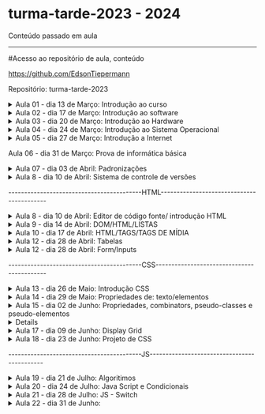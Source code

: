 # turma-tarde-2023 - 2024
Conteúdo passado em aula

---------------------------
#Acesso ao repositório de aula, conteúdo 

https://github.com/EdsonTiepermann

Repositório: turma-tarde-2023


<details>
<summary>Aula 01 - dia 13 de Março: Introdução ao curso</summary>

- O que é o curso

  - Uma iniciativa do Sr. Oseias, para formar profissionais a iniciarem suas carreiras como programadores, o curso é voltado para quem nunca viu programação, como para quem já tem algum nível de instrução relacionada.
  
  - O que vamos aprender no curso?
  
    - Informatica básica
    - Front-End (HTML, CSS, JS)
    - Back-End (PHP)
    - Banco de dados (MySQL)
    
    ![image](https://user-images.githubusercontent.com/33090891/228059238-55cf6007-c350-4043-a304-3ca9f3c36b7e.png)

- O que é possível criar com o curso?

  - A ideia inicial é possibilitar a criação de sistemas, mas com o conhecimento passado no curso, será possível a criação de inúmeras ferramentas.

- Porque programação?

  - Segurança
  - Lucratividade
  - Flexibilidade
  - Empreendedorismo
  - Criatividade

- Pré requisitos/habilidades a desenvolver

  - Inglês básico                  
  - Informática básica
  - Raciocínio lógico
  - Ser autodidata, gostar de aprender
  - Ter disciplina
  - Ter tempo
  - Gostar de solucionar problemas
  - Responsabilidade e ética

- O que é informática?

  - É o estudo da ciência da informação com a computação, relacionado à coleta, manipulação, armazenamento, transmissão e processamento de informação por computadores.
O termo surgiu com a junção entre informação e automática.

- Onde a informática é utilizada?

  - Web design
  - Des. Web
  - Segurança 
  - Suporte técnico
  - Mídias sociais
  - Sistemas em geral
  - Jogos digitais
  - E-commerce
  - Redes de inf.
  - Infraestrutura
  - Outros…

- A informática na vida acadêmica/profissional.
  
  - Computador            
  - Estudo/Pesquisa
  - Cursos Online/EAD
  - Produtividade
  - Mercado de Trabalho
  - Videoconferência

- Tendências e desenvolvimentos futuros.

  - Plataformas nativas de Cloud-Native
  - Inteligência de decisão através da IA
  - Hiper automação
  - 5G e conectividade aprimorada (1 milhão/m², 4g 45mbps 5g 1Gb/s)
  - Internet via satélite
  - Inteligência artificial

- O que vamos aprender com informática básica?

  - Acessar a internet
  - Usar navegadores
  - Criar e salvar arquivos
  - Hierarquia de pastas

</details>

<details>
<summary>Aula 02 - dia 17 de Março: Introdução ao software</summary>

- O que é um software.
  - conjunto de componentes lógicos de um computador ou sistema de processamento de dados; programa, rotina ou conjunto de instruções que controlam o funcionamento de um computador;

- Como ele se diferencia de um hardware.

  - Programas/sistemas que fazem o equipamento funcionar.
  - Criado por meio de código, linguagem de programação.
  - Pode ser reinstalado, feito atualizações de versões.
  - Tempo de vida altíssimo.

- Software de sistema.

  - Programas que permitem a interação do usuário com a máquina. Como exemplo podemos citar o Windows, que é um software pago; e o Linux, que é um software livre;

- Software de Aplicativo.

  - Programas de uso cotidiano do usuário, permitindo a realização de tarefas, como o editores de texto, planilhas, navegador de internet, etc;

- Software de Jogos.

  - Programas que ajudam desenvolvedores, empresas de jogos e instituições de ensino a criar, distribuir e monetizar jogos. Também oferecem recursos como análise de comportamento do usuário, marketing entre outros;

- CLASSIFICAÇÃO DE SOFTWARES

- Closed Source (código fechado)

  - O acesso, utilização, modificação ou redistribuição do código fonte são proibidos por quem tem os direitos sobre o código. Ou seja, você deverá ter a permissão de quem criou para poder utilizar o código fonte para quaisquer fins;

- Open Source (código aberto)

  - Podem ser modificados, podem ser redistribuídos livremente, contudo, o desenvolvedor tem o direito de estabelecer algumas restrições;

- Software Livre

  - Liberdade de executar o programa, para qualquer propósito;
  - Liberdade de estudar como o programa funciona e adaptá-lo para as suas necessidades;
  - Liberdade de distribuir cópias de forma que você possa ajudar outras pessoas;
  - Liberdade de melhorar e aperfeiçoar de modo que toda a comunidade se beneficie;

-   SOFTWARE - LICENÇAS

- GNU AGPLv3

  - Permissões
    - Uso comercial, Distribuição, Modificação, Uso de patente, Uso privado;
  - Condições
    - Divulgar fonte, licença e aviso de direitos autorais, distribuições para usuários da rede, mesma licença, mudanças na licença deverão ser documentadas;
  - Limitações
    - Responsabilidade, garantia;

-GNU GPLv3

  - Permissões
    - Uso comercial, Distribuição, Modificação, Uso de patente, Uso privado;
  - Condições
    -Divulgar fonte, licença e aviso de direitos autorais, mesma licença, mudanças na licença deverão ser documentadas;
  - Limitações
    - Responsabilidade, garantia;

- GNU LGPLv3

  - Permissões
    - Uso comercial, Distribuição, Modificação, Uso de patente, Uso privado;
  - Condições
    - Divulgar fonte, licença e aviso de direitos autorais, mesma licença (biblioteca), mudanças na       licença deverão ser documentadas;
  - Limitações
    - Responsabilidade, garantia;

- Mozilla Public License 2.0

  - Permissões
    - Uso comercial, Distribuição, Modificação, Uso de patente, Uso privado;
  - Condições
    - Divulgar fonte, licença e aviso de direitos autorais, mesma licença (arquivo);
  - Limitações
    - Responsabilidade, garantia, uso da marca registrada;

- Apache License 2.0

  - Permissões
    - Uso comercial, Distribuição, Modificação, Uso de patente, Uso privado;
  - Condições
    - Licença e aviso de direitos autorais, mudanças na licença deverão ser documentadas;
  - Limitações
    - Responsabilidade, garantia, uso da marca registrada;

- MIT License

  - Permissões
    - Uso comercial, Distribuição, Modificação, Uso privado;
  - Condições
    - Licença e aviso de direitos autorais;
  - Limitações
    - Responsabilidade, garantia;

- Boost Software License 1.0

  - Permissões
    - Uso comercial, Distribuição, Modificação, Uso privado;
  - Condições
    - Licença e aviso de direitos autorais;
  - Limitações
    - Responsabilidade, garantia;

- Sem Licença

  - Permissões
    - Uso comercial, Distribuição, Modificação, Uso privado;
  - Condições
    - nenhuma;
  - Limitações
    -Responsabilidade, garantia;

- EULA

  - Neste tipo de licença, o usuário não adquire a propriedade do software. Em vez disso, ele tem o direito de fazer a utilização do software. Para isso, as empresas proprietárias atrelam seus softwares a um EULA, que seria os termos e condições.

- Como evitar software maliciosos.

  - Segurança do Dispositivo.
  - Cuidados aos arquivos maliciosos.
  - Antivírus
  - Avast e GIMP

- HIERARQUIA DE PASTAS

  - Forma de organizar e localizar arquivos.
  - Manter boas práticas para a gestão dos arquivos e pastas.
    - Possibilitar a precisão na recuperação de arquivos e pastas;
    - Outro fator que auxilia a precisão é a utilização de - ou _ ;

  - Nomes legíveis, pode ser usado a primeira letra maiúscula;
  - Recomenda-se utilizar todos os nomes em caixa alta ou caixa baixa;
  - Não abreviar palavras;
  - Linguagem simples com termos conhecidos;
  - Se existir versões, inserir datas;
  - Armazenar os arquivos no momento da sua criação;
  - Armazenar arquivos em seu formato original, exceto e-mails;
  - Evitar arquivos órfãos;
  - Para a manutenção sugere-se a limpeza regular;
  
  ![image](https://user-images.githubusercontent.com/33090891/228085920-1d43a07c-46bc-4377-babe-d1cd099bf250.png)
  
  ![image](https://user-images.githubusercontent.com/33090891/228085951-41510fd5-e21f-41e6-ac8a-81f13cb2eb7e.png)
</details>

<details>
<summary>Aula 03 - dia 20 de Março: Introdução ao Hardware</summary> 

  - Hardware é a parte física da máquina, formado por componentes eletrônicos, como fios, placas e circuitos;
  -O Hardware não se limita somente em computadores pessoais, também o encontramos em carros, celulares entre outros.

  - Placa-mãe
  
    -Componente responsável por interligar todos os outros componentes do computador, através de slots de expansão como:
    - PCI
    - PCI-X
    - AGP e etc.
  - Componente de interface de comunicação como:
    - PS2
    - SATA
    - IDE
    - Serial
    - USB e etc
  -Para realizar essa comunicação entre os componentes a placa mãe possui chipset controladores, esses são responsáveis em permitir a comunicação entre os dispositivos conectados à placa-mãe,  como o processador e a memória.
  
- Processador
  
  - Processador ou CPU como é conhecido é o principal componente de processamento do computador;
  - Atende todas as solicitações realizadas através do sistema operacional pelo usuário;
  - Sua velocidade é medida através de Mhz (mega-hertz), ou Ghz (giga-hertz), que define a capacidade de processamento do mesmo

- Cooler
  
   - Pequenos ventiladores responsáveis pelo resfriamento dos componentes.
  
- Memória RAM
  - Armazenamento volátil;
  - A quantidade de memória RAM pode interferir diretamente no desempenho de um computador, porém sozinha não é responsável pela velocidade do computador;
  - Seus módulos de memória são DDR

- Fonte de alimentação
  
  - Responsável por energizar a placa mãe e todos os componentes que nela estão conectados;
  - Trabalha em 12v, e ajuda a estabilizar a voltagem correta;

- Armazenamento de dados (HDs)
  
  - Responsável pelo armazenamento de dados no computador;
  - Não são voláteis;
  - HD possui internamente um disco magnético;
  - SSD/NVME são compostos por diversos chips de memória instalados em uma placa de circuito.
  - HD padrão atinge velocidades de até 50 MB/s para escrita, e até 120 MB/s para leitura.
  - SSD atinge até 450 MB/s para a escrita e 500 MB/s nas leituras
  - NVME atinge até 7000 MB/s para a escrita e 7000 MB/s nas leituras
  
- Placa de vídeo
  
  - A placa de vídeo é responsável por processar e gerar as imagens;
  - Quanto mais pesadas forem as imagens, maior deve ser a capacidade de processamento da placa;
  - Placas on-board;
  - Placas off-board
  
- Periféricos de um computador
  
  - São componentes que podem ser ligados ao computador.
  
- Periféricos de entrada
  
  - Responsável por transmitir as informações para o computador.
    - Teclado;
    - Caneta óptica;
    - Cartão magnético;
    - Mouse;
    - Scanner;
    - Joystick;
    - Microfones;
    - etc.
  
- Periféricos de saída
  
  - Responsável por receber as informações do computador:
    - Monitor;
    - Impressora;
    - Caixa de som;
    - Potters
    - Projetor;
    - etc.
  
- Periféricos de entrada e saída
  
  - Componentes que enviam e recebem as informações do computador:
    - Pen drive;
    - cd;
    - DVD;
    - Placa de rede
    - Impressoras multifuncionais;
    - etc.
  
- Como escolher o hardware adequado

  - A escolha deve ser realizada baseada na necessidade do usuário.
    - Processamento dos dados;
    - Velocidade;
    - Memória;
    - Tamanho da tela;
    - Espaço de armazenamento;
    - Espaço;
    - Duração da bateria;
    - etc.

- Manter o hardware em bom estado e maximizar sua performance
  
  - Manter o hardware:
    - Limpeza;
    - Resfriamento adequado;
    - Troca de pasta térmica se necessário;
  
  - Maximizar performance:
    - Desinstalar os softwares desnecessários;
    - Limitar os programas na inicialização do sistema;
    - Se necessário adicionar mais memória;
  
- Tendências e desnvolvimentos futuros em hardware
  
  - Tecnologia Optane (desenvolvida pela intel)
  
Já está no mercado, desempenho dos produtos com essa tecnologia pode ser 28% maior no acesso aos dados e ficar até 1400% mais rápido;
  
  - Computação quântica:
  
Máquinas super potentes, capazes de resolver cálculos em uma velocidade muito maior que os computadores tradicionais;
Já existentes em alguns laboratórios, porém distante da maioria;

</details>

<details>
<summary>Aula 04 - dia 24 de Março: Introdução ao Sistema Operacional</summary>
  
- Sistema Operacional - SO
  
  - O que é um Sistema Operacional?
    - Um sistema operacional é uma plataforma que se posiciona entre a pessoa usuária e os componentes físicos de um computador — Hardware. Por meio dele, é possível controlar a execução de tarefas e programas, assim como o gerenciamento da memória, dispositivos e arquivos.
  
- Funções de um sistema operacional
  
  - Administrar e gerenciar os recursos de um sistema, desde componentes de hardware e sistemas de arquivos a programas de terceiros, estabelecendo a interface entre o computador e o usuário.

- Tipos de sistemas operacionais.
  
  - Windows
  - Linux
  - MacOs
  - Android

- Processo de instalação de sistema operacional.
  
    - ‘Fazer’ pendrive ‘bootável’;
    - Inicializar o sistema na BIOS - (DEL, F2, F12);
    - Modificar prioridade boot - (prioridade - unidade pendrive);
    - Reiniciar o computador, salvando as modificações;
    - Esperar a inicialização do sistema de instalação do S.O

- Configuração inicial.
  
    - Escolha do S.O. (versão, x86, x64);
    - Dividir o HD em mais de 1 partição (opcional);
    - Formatação da Unidade de armazenamento, onde ficará o sistema;
    - Instalação do Sistema Operacional;
    - Configurações básicas do S.O. 
      - Escolha do padrão da língua;
      - Escolha do padrão do teclado;
      - Configuração de Rede;
      - Configuração de Login e Senha;
  
</details>

<details>
<summary>Aula 05 - dia 27 de Março: Introdução a Internet</summary>
  
- O que é a Internet
  - Rede global de computadores
  - União de um enorme número de redes ao redor do mundo através do protocolo TCP/IP
  
- Rede Lan - Local Area Network.
    - Rede geograficamente pequena;
- Rede Wan - Wide Area Network.
    - Rede geograficamente grande;
  
- Dividida entre o Hardware e Software;
 - Com troca de TCP entre os IPs;

  - link para vídeo de como a internet funciona
  
https://www.youtube.com/watch?v=AABqPceCwZk
  
- link para o site em tempo real das fibras sunmersas.
  
  - https://www.submarinecablemap.com/
  
- Software;
  
    - Série de protocolos;
      - TCP/IP (envio e recebimento)
      - Transmission Control Prococo + Internet Protocol
    - HTTP e HTTPS (sites)
      - HyperText Transfer Protocol
    - XMPP (Comunicação instantânea)
      - Extensible Messaging and Presence Protocol
    - POP, IMAP e SMTP (e-mails)
    - DHCP (Modens, wi-fi, modens de provedores etc)
      - Dynamic Host Configuration Protocol
    - FTP, SFTP e FTPS (arquivos)
      - File Transfer Protocol
    - SSH (cliente/servidor)
      - Secure Socket Shell
    - Entre outros
  
- IP
  - Endereçamento da sua máquina;
    - IP dinâmico;
    - IP dedicado;
  - IPV4;
    - Suporta mais de 4 bilhões de combinações;
  - IPV6;
    - Praticamente ilimitado o número de combinações;

 - mandos para utilizar no prompt de comando
  
  - ipconfig
  - ping 192.168.1.3
  - ping www.odontoexcellence.com.br
  - ping www.google.com
  
- Tipos de conexão com a Internet
  
  - Rádio
    - Basicamente, o provedor de internet tem uma antena enviando e no cliente uma antena recebendo.
  - Par metálico 
    - Onde da central sai os cabos telefônicos, vão até os armários, do armário aos postes onde tem uma caixa de distribuição, e aí então chegam na casa dos clientes.
  - Coaxial 
    - Onde da central sai as fibras, vão para a rua, nas caixas de emenda (postes ou subterrâneas), então vão aos transformadores de distribuição, e aí então saem os cabos coaxial e chegam na casa dos clientes.
  - Via satélite.
    - A operadora instala a antena na casa do cliente, onde o mesmo recebe o sinal via satélite.
  - Fibra ótica.
    - No provedor fazem suas fusões e saem os cabos e vão para rua, nos postes com as caixas de emenda, entre os postes, vão para caixa de atendimento e do atendimento, vão direto para casa do cliente, o modem é diferente pois recebe o sinal óptico.
  
- Como acessar e navegar em sites
  
  ![image](https://user-images.githubusercontent.com/33090891/228090360-bb525482-4dc4-407d-95c4-9fddd6ff718d.png)

- URL - Uniform Resource Locator

  - Esquema.
    - HTTP, HTTPS, FTP;
  - Caminho
    - Domínio do site
    - Domínio de alto nível

- Exemplo
    - http://www.google.com
  
- Serviços populares disponíveis na internet
  
  - e-mails;
  - Mídias sociais;
  - Buscadores;
  - Sites;
  - Sistemas;
  - etc;
  
- Tendências e desenvolvimentos futuros da intenet
  
  - Internet das coisas.
  - 5g

- SEGURANÇA CIBERNÉTICA
  
- O que é e por que é importante
  - Segurança:
    - É o que nos protege de ameaças
  - Cibernética:
    - Tudo que não está no mundo real
  
- Tipos de ameaças cibernéticas.
  
  - Malware.
    - É o termo genérico para softwares maliciosos que executam ações mal intencionadas em dispositivos e redes.
  - Vírus
    - Programas mal intencionados, que se propagam através de outros softwares, assim danificando seus dispositivos e danificando seus dados.
  - Spyware
    - Software mal intencionado que coleta informações sobre você e suas atividades online sem que você saiba.
  - Phishing
    - Onde os criminosos se disfarçam de uma empresa confiável para obter suas informações pessoais.
  - Ransomware
    - Tipo de malware que criptografa seus arquivos e exigem um resgate $$ em troca da chave para a descriptografia.
  - Adware
    - Tipo de software que exibe anúncios indesejados em seus dispositivos.
  
- Como proteger seu dispositivo e suas informações pessoais
  
  - Inserir camadas de segurança;
  - Manter sempre atualizado com as últimas versões de segurança;
  - Ter cuidado com o que clica;
  - Evitar a mesma senhas para várias coisas;
  
- Senhas seguras e gestão de senhas
  - Utilizar frases aleatórias;
  - Intercalar entre letras e caracteres ou números;
  - Inserir letras maiúsculas e minúsculas;
  - Evitar usar números de documentos, placas do veículo, datas, coisas pessoais;
  - Não deixar senhas anotadas em papéis;
  - Recomendo não salvar senhas nos navegadores;

</details>

Aula 06 - dia 31 de Março: Prova de informática básica

<details>
<summary>Aula 07 - dia 03 de Abril: Padronizações</summary>

- O que é padronização de código

  - A norma geralmente é aceita e utilizada por um grupo de programadores, para partilhar uniformemente o código.
  
  - Objetivo é simplificar a compreensão do código por uma pessoa.
  
  - Minimizar o esforço da memória, pensamento e visão ao ler um código.

- Quais iremos utilizar?
  
  - JavaScript
    - Google Javascript Style Guide
    
  - PHP
  
    - PSR
    
    ![image](https://user-images.githubusercontent.com/33090891/229382699-06338714-e93b-4cdd-9bf4-c0d8a65a8092.png)
    
- Ambiente de desenvolvimento

  - Termo utilizado tudo que o projeto necessida para o desenvolvimento e implementação do sistema, como:
  
      - Ferramentas
      
      - Processos
      
      - Infra estrutura
   
   - Geralmente o desenvolvimento é dividido em:
   
    - Desenvolvimento
    
    - Produção  

  - Projetos ou empresas maiores podem adicionar mais camadas como:
  
    - Test
    
    - Alfa
    
    - Beta
    
    - Release, etc… 
    
![image](https://user-images.githubusercontent.com/33090891/229382769-d1357d06-70e6-4bc4-af26-e20ce80ac675.png)


![image](https://user-images.githubusercontent.com/33090891/229382777-7d8cc5ea-705a-4aeb-905f-9bb54609f554.png)


![image](https://user-images.githubusercontent.com/33090891/229382792-e91780b3-7d44-46b9-9fc6-47ccf821fd64.png)

- Front-end

  - Conhecido como interface frontal ou parte frontal.
  
    - HTML - Hypertext Markup Language
    
    - CSS - Cascading Stylesheet
    
    - JavaScript

- Back-end

  - Conhecido como parte secundária, parte da retaguarda.
  
    - PHP - Hypertext Preprocessor.

- Full-stack

  - Conhecido como conjunto de soluções ou pilha de soluções.

  - Desktop Developer
  
  - Graphics Developer
  
  - Gamer Developer
  
  - Data Scientist
  
  - Big Data Developer
  
  - Security Developer ...

- Case-sensitive 

  - Referente a análise tipográfica da informática, algo sensível a caixa de letras.

- UPPER CASE

  - Converter todas as letras para maiúsculas
  
- lower case 

  - Converter todas as letras para minúsculas

- camelCase

  - Começa com uma letra minúscula e a primeira de cada nova palavra maiúscula.
  
- snake_case

  - Substitui os espaços por um _ (low dash ou underscore), e todas as letras minúsculas

- kebeb-case

  - Substitui os espaços por um - (dash) e todas as letras minúsculas.
  
- UPPER_CASE_SNAKE_CASE

  - Substitui todos os espaços por _ e todas as letras são maiúsculas.
  
- Lógica de programação

  - Maneira como se escreve um algoritmo.
    - Algoritmo
    
      - Sequência de passos necessários para que uma função seja executada.
      
      - Podemos compará-la como uma receita.
      
      ![image](https://user-images.githubusercontent.com/33090891/229382982-296e3894-5d87-465a-933d-50837fa02de4.png)

- Para esses processos, é necessário a linguagem de programação.

    - Como linguagem normal;
    
    - Palavras possuem significados;
    
    - O computador assimila e executa;

- Google Doodle (Celebrando 50 anos programação para crianças)

https://www.google.com.br/logos/2017/logo17/logo17.html?hl=pt-BR

</details>

<details>
<summary>Aula 8 - dia 10 de Abril: Sistema de controle de versões </summary>

- O que é git?

  - o GIT é um Sistema de Controle de Versões Distribuído

  - Possuem a função de registrar quaisquer alterações feitas em cima de um código, armazenando essas informações e permitindo que, caso seja necessário, um programador possa regredir a versão anterior de uma aplicação de modo simples e rápido.
  
    - Este tipo de sistema também simplifica muito o processo de compartilhamento de um projeto com um time, por exemplo, ou com outros(as) programadores(as).
    
- O que é gitHub?

  - é uma espécie de rede social voltada a profissionais de TI cuja tecnologia que o sustenta é o GIT.

  - Em outras palavras, GitHub é uma plataforma totalmente online onde você pode criar repositórios e hospedar neles seus projetos, colaborar com softwares open source, seguir outros(as) programadores(as) e interagir com códigos de terceiros.
  
  - O GitHub armazena todos estes dados em uma nuvem e você pode acessá-los de onde estiver: basta logar-se no site em qualquer navegador.

- Vantagens do git!

  - ‘Refazer’ uma regra de negócio antiga.
  
  - Trabalho colaborativo.
  
  - Controle de versões.
  
  - Oportunidade de aprender com programadores mais experientes;
  
  - Possibilidade de acompanhar e colaborar com projetos de diferentes equipes;
  
  - Aprender programação na prática ao observar o avanço do desenvolvimento de aplicações de terceiros;
  
  - Obter auxílio de outros programadores para resolver problemas relacionados a seus projetos;
  
  - Controlar as diferentes versões de um código com armazenamento em nuvem;
  
  - Registrar ações e projetos desenvolvidos por você em uma espécie de portfólio online, etc;

- Conceitos

  - Repositórios .git
  
  - Privado
  
  - Público
  
- Commit

  - Um commit é um grupo de alterações no código. Toda vez que você quiser "salvar" as alterações feitas por você no repositório, você commita essas mudanças. Um commit contém as alterações que foram feitas nele e uma mensagem descritiva, além de informações meta (data, autor, etc).
  
  - O ideal é que os commit sejam feitos de forma lógica e organizada
  
- Branch

  - Branches são separações de código. O branch padrão do projeto é o master. Branches normalmente são utilizados para separar alterações grandes ou novas funcionalidades do projeto.
  
- Merge

  - Um merge é a união de duas branches, normalmente, merges são feitos na branch master.

  - Os merges costumam dar bastante problema, pois os códigos podem (e provavelmente vão entrar em conflito). Se houverem alterações no mesmo arquivo ou o git não conseguir definir se alguma linha deve ou não entrar no projeto por motivo de conflito, essas alterações deverão ser corrigidas manualmente.
  
- Clone

  - Um clone de um repositório funciona como uma branch de um repositório online em um repositório local. Ou seja, quando se deseja trabalhar em um repositório hospedado no github, clona-se esse repositório para o seu computador, trabalha-se nele, e então é pedida a permissão para atualizar as alterações online.
  
- Pull

  - É uma atualização do repositório local. É feito um merge do repositório online com o local para que os conflitos sejam resolvidos e seja possível enviar o código (sem conflitos) para o repositório online por meio de um push.

- Push

  - Envia (ou tenta enviar) o código para o repositório online.
  
- Fork

  - O fork é como um clone, porém dentro do github. Isso quer dizer que o repositório não vai ser baixado para seu computador, mas será criado um igual na sua conta.
  
- Pull Request

  - Um pull request é um pedido que se faz ao dono do repositório para que esse atualize o código dele com o seu código. Ou seja, você pede para que o dono do projeto ao qual você quer contribuir adicione suas modificações ao projeto oficial.
  
![image](https://user-images.githubusercontent.com/33090891/230774520-7bd176ef-9f12-480d-9625-c2072a1203a6.png)

</details>

------------------------------------------HTML------------------------------------------

<details>
<summary>Aula 8 - dia 10 de Abril: Editor de código fonte/ introdução HTML </summary>
  
- Porque o VS Code?
  
  - Editor de código
  
  - 20 milhões de programadores (global)
  
  - Mais de 34 mil extensões
  
  - Contém Emment abbreviations
  
    - Aparecimento automático de linhas de código que fazem parte da estrutura.
  
- Configuração VS Code com gitHub

  - git config --globar user.name nomeUsuarioQueEstaNoGitHub
  
  - git config --global user.email emailcadastradonogit@gmail.com

  - git config --list

- Alguns atalhos
  
  - Ctrl + b = esconde ou apresenta o menu lateral
  
  - Ctrl + alt + p/ baixo = duplica a linha
  
  - html:5 = cria o cabeçario html
  
  - Ctrl + c = copia
  
  - Ctrl + v = cola
  
  - Alt + direcional cima/baixo = desloca a linha
  
- Plugins

  - Live Server
  
- HTML - Conceito
  
- HTML - Hypertext Markup Language
  
  - Existe de 1991, atualmente está na versão 5
  
- Linguagem de marcação
  
  - Demarca a estrutura por um conjunto de elementos HTML (hipertextos) conhecidos como tags
  
- Tags.
  
  - Hipertextos que conectan entre sí formando una página.
  
  - Responsável por informar ao navegador que tipo de estrutura está sendo construída.
    
    - Cabeçalho
  
    - Corpo do site 
  
    - Títulos
  
    - Parágrafos
  
    - Imagens
    
    - Links 
  
    - Entre outros…

- Mas para o navegador saber interpretar, o arquivos precisa estar com a extensão .html
  
- As Tags se iniciam com o sinal de “menor que” < em seguida o nome do elemento e encerra-se com o sinal de “maior que” >, e o fechamento será definido
com a barra (/).
  
- Existem as tags que necessitam de fechamento e as tags que fecham-se sozinhas (self-closing).
  
- Exemplo:


![image](https://user-images.githubusercontent.com/33090891/230774916-f88bedf4-861f-4b6d-a7d9-ca25ae052158.png)

- Tipos de tags
  
  - Nível de bloco (block-level).
  
    - Onde ocupa toda a largura de seu elemento pai, que chamamos de elemento container, criando assim um bloco.
  
  - Inline.
  
    - Geralmente usamos para demarcação de conteúdos de texto.
  
  ![image](https://user-images.githubusercontent.com/33090891/230774972-485c1674-a2ea-4b44-8cb1-aa84ae67adea.png)
  
  ![image](https://user-images.githubusercontent.com/33090891/230774993-dac9c360-3f43-4a7f-baf9-abb3feba6748.png)

  ![image](https://user-images.githubusercontent.com/33090891/230775010-66bce8cf-347a-4663-a469-c3d1e1706f56.png)

  ![image](https://user-images.githubusercontent.com/33090891/230775016-e5677d0c-b6bf-4267-ba40-f91f5bd1dfde.png)

  ![image](https://user-images.githubusercontent.com/33090891/230775024-5e2cf9a1-e1cb-4357-b68a-77a55bfd9532.png)

  ![image](https://user-images.githubusercontent.com/33090891/230775037-97be73ca-87cb-487a-ad4c-f3b4812f89fd.png)

  ![image](https://user-images.githubusercontent.com/33090891/230775046-5a9a17d7-071e-4a0f-a1d6-7674a04228f5.png)
  
  ![image](https://user-images.githubusercontent.com/33090891/230775057-9922af7b-52a1-4594-a3f8-a5c73fe00038.png)

  ![image](https://user-images.githubusercontent.com/33090891/230775065-f911cf53-9d06-45f5-a819-dfd7e788242b.png)

  ![image](https://user-images.githubusercontent.com/33090891/230775087-d577286e-0e68-492a-975c-692f2c8da2c4.png)

- Tags semânticas
  
  - Que possuem significado, que dão sentido à informação do texto ao navegador e buscadores.

  ![image](https://user-images.githubusercontent.com/33090891/230775124-68d8c455-96ec-41ef-9a0c-54ed288d0b76.png)

  ![image](https://user-images.githubusercontent.com/33090891/230775134-817984f9-7d24-4652-b6ec-d8201cbd9895.png)

- Tags sem semânticas
  
  - Não definem significado para aquele texto, normalmente utilizadas para separação e estilização.

  ![image](https://user-images.githubusercontent.com/33090891/230775161-67b41d58-254b-4aa7-aa15-be0253ca9985.png)

- Atributos das tags
  
  - Palavras especiais usadas dentro da abertura da tag para controlar o comportamento do elemento.
  
  ![image](https://user-images.githubusercontent.com/33090891/230775607-6e0f9c5d-4fcd-4b43-80bd-9a2570622358.png)

  - Caminhos 
  
    - Absoluto
  
    - Relativo

- Comentários
  
  - São notas que podem ser incluídas no código fonte para descrever o que quiser.

  ![image](https://user-images.githubusercontent.com/33090891/230775198-49455a64-f769-4ff7-b5f4-1cf645471bcd.png)

  
</details>

<details>
<summary>Aula 9 - dia 14 de Abril: DOM/HTML/LISTAS</summary>

- DOM

  - O Modelo de Objeto de Documento (DOM) é uma interface de programação para documentos HTML, XML e SVG . Ele fornece uma representação estruturada do documento como uma árvore. O DOM define métodos que permitem acesso à árvore, para que eles possam alterar a estrutura, estilo e conteúdo do documento. O DOM fornece uma representação do documento como um grupo estruturado de nós e objetos, possuindo várias propriedades e métodos. Os nós também podem ter manipuladores de eventos que lhe são inerentes, e uma vez que um evento é acionado, os manipuladores de eventos são executados. Essencialmente, ele conecta páginas web a scripts ou linguagens de programação.
  
- Árvore DOM
  
  - O DOM foi criado pela W3C com o objetivo de desenvolver um padrão para linguagens de script para os navegadores já que antigamente cada navegador tinha seu próprio modo de manipular os objetos, o que gerava muita incompatibilidade e obrigava os desenvolvedores a escrever uma versão de script para cada navegador.

  - Quando uma página web é carregada, o navegador cria o DOM, a árvore de elementos do HTML.
  
  ![image](https://user-images.githubusercontent.com/33090891/232353300-d306c39b-c2a9-45ee-b89b-7916e4d8ed8b.png)

- Entendendo o DOM

  - Document
  
    - Quando um documento HTML é carregado no navegador da Web, torna-se um objeto de documento. O objeto do documento é o nó raiz do documento HTML e o "dono" de todos os outros nós.

  - Element
  
    - O objeto de elemento representa todas as tags que estão em arquivos HTML ou XML. Os objetos de elemento podem ter nós filhos de nós de texto, além de atributos.

  - Text
  
    - Texto que vai entre os elementos, o conteúdo das tags 
(<p>este é um texto</p>).

  - Attribute
  
    - O objeto atributo representa um atributo que pertence sempre a um elemento HTML.

- Atributos das tags

  - href 
  
    - O atributo href é usado no HTML para fazer referência a uma URL externa, seja um link ou um arquivo.

    - Através desse atributo podemos definir o destino de uma tag <a> ou até mesmo o endereço de um arquivo de estilos CSS. 
    
    ![image](https://user-images.githubusercontent.com/33090891/232353421-832c03e4-267a-45ef-9f72-b2f6eb7708dc.png)

  - Tatget
  
    - O atributo <a target> especifica onde abrir o documento vinculado por uma tag a (elemento de âncora).
    
    - Um atributo target com o valor de _blank abre o documento vinculado em uma nova janela ou aba.
    
    - Um atributo target com o valor de _self abre o documento vinculado no mesmo frame no qual ele foi clicado (esse é o padrão e, em geral, não precisa ser especificado).

![image](https://user-images.githubusercontent.com/33090891/232353465-7933fdbe-d823-4bfb-bc6f-db7ac2d8e17c.png)

![image](https://user-images.githubusercontent.com/33090891/232353475-c63f0b67-bea1-45dc-a541-d12628d879f8.png)

- Listas

  - Lista é um recurso de HTML bastante utilizado, pois permite criarmos tópicos de textos para uma melhor exemplificação de um determinado assunto.
  
  - Um exemplo bastante utilizado são menus em HTML, relatórios de clientes, etc.
  
- Listas - Tipos

  - Não ordenada.
  
  - Ordenada ou Numerada.
  
  - De definição - usada para fazer comentários sobre os itens expostos.
  
- Listas - Não Ordenadas

  - As listas não ordenadas são utilizadas para listar itens, sem se preocupar com sua sequência. 

  - As tags utilizadas para criar uma lista não ordenada são:
  
  ![image](https://user-images.githubusercontent.com/33090891/232353612-39e74eac-38a5-4e72-9ad1-43fea1bdcd3a.png)

![image](https://user-images.githubusercontent.com/33090891/232353631-9c7386fb-79bd-4cb1-b600-0e2ac1ab219c.png)

- Listas - Ordenada ou Numerada

  - As listas ordenadas ou numeradas são usadas para indicar alguma sequência ou numeração

![image](https://user-images.githubusercontent.com/33090891/232353660-ee58cfc1-2e92-4e15-9bd6-c5056481df4f.png)

![image](https://user-images.githubusercontent.com/33090891/232353677-54e01282-78b4-4b1a-8994-8d94b7bfb793.png)

- Listas - de Definição

  - Listas de definição são usadas em assuntos onde há um termo a em sequência a sua definição, estilo perguntas e respostas.

![image](https://user-images.githubusercontent.com/33090891/232353711-a5b18010-e68c-44db-baa5-481907a6f6f2.png)

![image](https://user-images.githubusercontent.com/33090891/232353726-559021a6-d609-4546-9f6b-dd0ac491925b.png)

</details>
  
<details>
<summary>Aula 10 - dia 17 de Abril: HTML/TAGS/TAGS DE MÍDIA</summary>

![image](https://user-images.githubusercontent.com/33090891/232353837-777bb5dd-610e-45d5-8318-005635f5691b.png)

![image](https://user-images.githubusercontent.com/33090891/232353857-638251a9-a661-47af-9eca-f89780359af6.png)

![image](https://user-images.githubusercontent.com/33090891/232353869-0ac3531e-e437-49f0-9623-74eb090884cc.png)

![image](https://user-images.githubusercontent.com/33090891/232353886-7cb6f131-8c84-482b-9eab-0a3952fdd710.png)

![image](https://user-images.githubusercontent.com/33090891/232353906-b2045d1a-5974-4d8c-a1f9-fa7408feada5.png)

![image](https://user-images.githubusercontent.com/33090891/232353923-57afa4e5-0c9e-4cf2-b5c0-017195465e0b.png)

![image](https://user-images.githubusercontent.com/33090891/232353932-4d01a5f7-7707-49b1-8435-8c8ce95f806f.png)

</details>

<details>
<summary>Aula 12 - dia 28 de Abril: Tabelas</summary>

- O que são tabelas?

  - As tabelas são listas de dados em duas dimensões e são compostas por linhas e colunas. Portanto, são muito utilizadas para apresentar dados de uma forma organizada.
  
 - Estrutura básica.
 
  - As tags que vão formar a estrutura básica de uma tabela em HTML são as tags <tr> e <td>. A tag <tr> representa uma linha e a tag <td> representa uma célula. Desta forma, a criação de colunas em uma tabela HTML é feita automaticamente através da quantidade de células incluídas dentro de uma linha. 

  
  ![image](https://user-images.githubusercontent.com/33090891/235353939-2a24ae5d-2316-4848-b50b-aa10dee00c7e.png)
  
![image](https://user-images.githubusercontent.com/33090891/235353964-eccf7911-a29d-426d-987f-f07689c7db6a.png)

![image](https://user-images.githubusercontent.com/33090891/235353971-925b8f57-2690-41b8-87b0-b2a79fe22f40.png)
  
- Células que abrangem mais que uma linha/coluna
  
  - Em algumas situações, temos a necessidade de utilizar uma mesclagem de célula, ou seja, criar uma célula que abrange mais do que uma linha ou coluna.
  
  - Dessa forma, podemos utilizar os atributos colspan e rowspan. O colspan=”x” vai fazer uma mesclagem de colunas, e o rowspan=”x” vai mesclar linhas, bastando substituir o x pelo número de colunas ou linhas que deseja ocupar.
  
  - Além disso, podemos também mesclar os dois em uma mesma célula. 
  
  ![image](https://user-images.githubusercontent.com/33090891/235354014-ff2e03d6-336b-4924-9b10-75d5c18611b0.png)

![image](https://user-images.githubusercontent.com/33090891/235354022-34d214aa-55f5-422a-aec0-076a400c45e2.png)

- exemplo rowspan
  
  ![image](https://user-images.githubusercontent.com/33090891/235354055-3262dca7-a336-4d4a-adc3-2ac1bc4750ef.png)

  ![image](https://user-images.githubusercontent.com/33090891/235354060-2e43376f-aac2-4884-b14e-0d6256dada81.png)

  
~~~
<table>
  <thead>
    <th>Nome</th>
    <th>Idade</th>
    <th>Telefone</th>
  </thead>
  <tbody>
    <tr>
      <td>Edson</td>
      <td>35</td>
      <td>42-9999-9999</td>
    </tr>
  </tbody>
</table>

~~~

</details>

  
<details>
<summary>Aula 12 - dia 28 de Abril: Form/Inputs</summary>
  
- Tag para o formulário
  
  - <form></form>
  
- Atributos do formulário
  
  - action=” ” onde é adicionado o endereço para onde estamos enviando os valores dos inputs
  
  - method=” ” atributo utilizado para mostrar o tipo do envio, get ou post
  
  - name=” “ define o nome do parâmetro no seu envio
    
- Método get os valores mostrado na URL do navegador
  
- Método post os valores são mostrados dentro do Rede->Requisições
  
- Tags
  
  - <label></label> - Tag para descrever os inputs

  - <input></input> - Tag para controles interativos
  
- Atributos
  
  - button: botão
  
  - checkbox: caixa de marcação
  
  - color: controle de cores
  
  - date: inserir data (ano, mês, dia)
  
  - datetime: inserir data e horário (a,m,d + hora, minuto, segundo)
  
  - datetime-local: inserir data e horário (sem fuso horário)
  
  - email: inserir email

  - placeholder=” ” o que faz aparecer o texto dentro do input
  
  - file: envio de arquivo (accept)
  
  - hidden: não é exibido mas o valor é enviado ao servidor
  
  - image:
  
  - month: insere mês e ano, sem fuso
  
  - number: inserir número
  
  - password: campo de texto com o valor escondido
  
  - radio: botão de escolha

- range: inserir números (min:0, max:100)
  
- reset: resetar o form
  
- search: busca
  
- submit: botão que envia o formulário
  
- tel: campo para telefone
  
- time: inserir horário sem fuso
  
- url: manipular url
  
- week: inserir uma data semana sem fuso
  
- disabled: desabilita o input
  
  ~~~
       <form action="endereco.html" method="get">
            <label>Nome:</label>
            <input type="text" placeholder="">
            <br>
            <input type="checkbox" placeholder="">
            <br>
            <input type="color" placeholder="">
            <br>
            <input type="date" placeholder="">
            <br>
            <input type="datetime" placeholder="">
            <br>
            <input type="datetime-local" placeholder="">
            <br>
            <input type="email" placeholder="email@email">
            <br>
            <input type="file" placeholder="">
            <br>
            <input type="hidden" placeholder="">
            <br>
            <input type="image" placeholder="">
            <br>
            <input type="month" placeholder="">
            <br>
            <input type="number" placeholder="">
            <br>
            <input type="password" placeholder="Senha">
            <br>
            <input type="radio" placeholder="">
            <br>
            <input type="range" placeholder="">
            <br>
            <input type="reset" placeholder="">
            <br>
            <input type="search" placeholder="Pesquisar">
            <br>
            <input type="submit" placeholder="">
            <br>
            <input type="tel" placeholder="Fone">
            <br>
            <input type="time" placeholder="">
            <br>
            <input type="url" placeholder="url">
            <br>
            <input type="week" placeholder="week">
            <br>
            <input type="button" value="teste" disabled>
            
        </form>
~~~
  ~~~
</details>  
  
------------------------------------------CSS-------------------------------------------
    
<details>
<summary>Aula 13 - dia 26 de Maio: Introdução CSS</summary>
  
  - Cascading Style Sheets
  - Folhas de estilo em cascata:
  Utilizado para estilizar  e arranjar as páginas WEB.
  Alterar fonte
  Alterar a cor (fonte, background etc)
  Espaçamentos
  Animações
  
- Para o funcionamento do CSS precisamos definir grupos e regras para os estilos.
  - Primeiro definimos o seletor (temos três tipos de seletor).
    - Elemento do HTML
    - Class
    - Id
  
- Exemplo
  
~~~
<h1>Aprendendo CSS</h1>

	H1 {
		color: red;
		font-size: 16px
	}
~~~

![image](https://github.com/fholtz/turma-noite-2023/assets/100241586/73484d3e-c28b-4d7a-88df-1845730e4e6a)

- Ordem dos estilos (hierarquia)
  - Externa
  - Interna
  - Inline
  Sendo a inline a maior prioridade, em seguida a interna, e então a externa
  
Exemplo

![image](https://github.com/fholtz/turma-noite-2023/assets/100241586/b3600a67-6fd5-465a-a190-78866da74980)

- Propriedades
  - padding: espaço interno a um elemento
  - margin: espaço externo a um elemento
  - border: define uma borda para o elemento
  - width: largura de um elemento
  - height: altura de um elemento
  - background-color: cor atrás do conteúdo do elemento
  - color: cor do conteúdo do elemento (geralmente texto)
  - text-shadow: cria uma sombra no texto dentro de um elemento
  - font-family: fonte a ser utilizada no elemento
  - font-size: muda o tamanho do texto
  - font-weight: deixar a escrita em negrito

  ![image](https://github.com/fholtz/turma-noite-2023/assets/100241586/5c6a13b3-d049-46a3-a818-c7194233f4d9)

- Propriedades para texto
- color: propriedade para definir cor ao texto:
  - color: red;
  - color: #ff0000
  - color: rgb(255, 0, 0);

- text-align: define o alinhamento horizontal do texto
  - text-align: center;
  - text-align: left;
  - text-align: right;
  - text-align: justify;

- text-decoration: usado para inserir ou retirar decorações.
  - text-decoration: none;
  - text-decoration: overline;
  - text-decoration: line-though;
  - text-decoration: underline;

- text-transform: específica letras maiúsculas e minúsculas
  - text-transform: uppercase;
  - text-transform: lowercase;
  - text-transform: capitalize;

- text-indent: usado para recuar a primeira linha de um texto
  - text-indent: 50px;
  
- letter-spacing: espaço entre os caracteres de um texto
  - letter-spacing: 3px;
  - letter-spacing: -3px;

- line-height: espaço entre as linhas
  - line-height: 0.8;
  - line-height: 1.8;
  
- direction: altera a direção do texto de um elemento
  - direction: rtl;

- word-spacing: espaço entre as palavras de um texto.
  - word-spacing: 10px;
  - word-spacing: -5px;

</details>
	
<details>
<summary>Aula 14 - dia 29 de Maio: Propriedades de: texto/elementos</summary>
	
Propriedades para texto
	
- font-family: especifica a fonte de um elemento;
	
	- family name ex: “times”, “courier”, “ariel” etc.
	
	- generic family: “serif”, “sans-serif”, “cursive”, etc.
	
- Sistema fallback: coloca-se mais de uma fonte, caso o navegador não suporte uma delas.
Caso o nome de uma família de fonte seja mais do que uma palavra, deve-se utilizar aspas ex:
“times new roman”
	
	~~~~
	
	p {
		font-family: “times new roman”, times, serif;
	}
	
	~~~~

- font-size: altera o tamanho do texto;
	
- Medidas absolutas:
	
	- cm, mm, in(polegada), px, pt(ponto), pc(paica);
	
- Medidas relativas:
	
	- em (geralmente 1em = 16px)
	
	- em: medida relativa ao tamanho atual da fonte.
	
	- ex: relativo a altura x de uma fonte
	
	- rem: igual ao em porém relativo ao root que é a fonte configurada no body;
	
	- vw: view width Relativo a largura da viewport (tamanho da sua tela)
	
	- vh: view heigth, relativo a altura da viewport (tamanho da sua tela)
	
	- %
	
- RECOMENDAÇÃO OFICIAL W3C
	
	- Utilizar px ou em;

- font-size: altera o tamanho do texto;
exemplos:
	
	- font-size: 20px;
 	- font-size: 3em;

- font-weight: especifica o peso de uma fonte;
	
	- font-weight: lighter;
	
	- font-weight: normal;
	
	- font-weight: bold;
	
	- font-weight: bolder;
	
- Também podendo ser numérico de 100 - 900

	- font-variant: normal;
	
	- font-variant: small-caps;
	
Propriedades para elementos

- Height e Width: propriedades para altura e larguras;
	
	- Obs: não incluem bordas ou margens
	
- Algumas propriedades de dimensão:
	
	- height: define a altura de um elemento
	
	- max-height: define a altura máxima de um element

	- width: define a largura de um elemento
	
	-max-width: define a largura máxima de um elemento.
	
	-min-height: define a altura mínima de um elemento.
	
	-min-width: define a largura mínima de um elemento.
	
Propriedades para alinhamento vertical e horizontal

- position: para alinhar elementos
	
	- static: posição padrão dos elementos;
	
	- relative: posição  que podemos modificar as direções;
	
	- absolute: pode ser referenciar pela tela ou por algum elemento;
	
	- fixed: posição que fixa o elemento na tela;
	
	- sticky: uma mistura de fixed com relative
	
- Alinhar esquerda e direita usando float
	
	- float: right;
	
	- float: left;
	
Propriedades de fundo
	
- background-color: define a cor de fundo;
	
	- background-color: lightblue;
	
- background-image: define uma imagem de fundo;
	
	- background-image: url(“nome_da_img.gif”);
	
- Podemos repetir a imagem horizontalmente ou verticalmente. 
	
- Horizontalmente:
	
	- background-image: url(“nome.png”);
	
	- background-repeat: repeat-x;
	
- Verticalmente:
	
	- background-image: url(“nome.png”);
	
	- background-repeat: repeat-y;
	
- background-repeat: no-repeat; mostra a imagem apenas uma vez.
	
- background-position: altera a posição da imagem.
	
	- background-image: url(“nome.png”);
	
	- background-repeat: no-repeat;
	
	- background-position: right top;

- background-attachment: deixa fixa a imagem, assim não acompanha a barra de rolagem.
	- background-image: url(“nome.png”);
	- background-repeat: no-repeat;
	- background-position: right top;
	- background-attachment: fixed;
	
Propriedade estenográfica
	
- Para encurtar o código das propriedades de fundo;
	
	- background: #ffffff url(“nome_img.png”) no-repeat right top;

- Ordem da propriedade estenográfica para fundo;
	
	- background-color:;
	
	- background-image:;
	
	- background-repeat:;
	
	- background-attachment:;
	
	- background-position:;

</details>
	

<details>
<summary>Aula 15 - dia 02 de Junho: Propriedades, combinators, pseudo-classes e pseudo-elementos </summary>
	
- Propriedades para outline
	
- outline-style - especifica o estilo do contorno.
	
- O outline-style pode ter um dos seguintes valores:
	
	- dotted - Define uma linha pontilhada
	
	- dashed - Define um contorno tracejado
	
	- solid - Define um contorno sólido
	
	- double - Define um contorno duplo
	
	- groove - Define um esboço ranhuras 3D. O efeito depende do valor outline-color
	
	- ridge - Define um esboço ridged 3D. O efeito depende do valor outline-color

- Exemplo de outline style:

~~~
h2 {
    outline-style: dotted;
}
	
h2 {
    border: 1px solid red;
    outline: 5px dotted green;
}

div.a {
    border: 1px solid red;
    outline: 2px dashed blue;
}
~~~

- Propriedades display
	- Especifica como o display é exibido, cada elemento HTML tem um valor de exibição padrão, o valor padrão para a maioria é block ou inline

	
- Elementos em nível de bloco
~~~
 - <div>
 - <h1> - <h6>
 - <p>
 - <form>
 - <header>
 - <footer>
 - <section>
~~~

	
- Elementos em nível inline
~~~	
 - <span>
 - <a>
 - <img>
~~~

	
- Exemplo de display:

~~~
span {
    display: block;
}
	
h1.hidden {
    display: none;
}
~~~

	
- Propriedades para overflow
	
	- overflow - Específica o que acontece se o conteúdo transborda a caixa de um elemento
	
	- O overflow pode ter um dos seguintes valores:
	
		 - visible- Conteúdo transborda a caixa do elemento
	
		 - hidden- Conteúdo que transborda fica escondido
	
		 - scroll - Há barra de rolagem para mostrar o conteúdo, sempre aparece
	
		 - auto- Aparece barra de rolagem se necessário
	
		 - Overflow-x and overflow-y: determina o comportamento em cada direção (horizontal e vertical)

	
- Exemplo de overflow:

~~~
div {
  background-color: coral;
  width: 200px;
  height: 65px;
  border: 1px solid;
  overflow: visible;
}
	
div {
  background-color: coral;
  width: 200px;
  height: 65px;
  border: 1px solid black;
  overflow: hidden;
}

div {
  background-color: coral;
  width: 200px;
  height: 100px;
  border: 1px solid black;
  overflow: scroll;
}

div {
  background-color: coral;
  width: 200px;
  height: 65px;
  border: 1px solid black;
  overflow: auto;
}
~~~

	
- CSS Combinators
 	- Quatro tipos de combinators em CSS
	  - Seletor descendente (*space*)
	  - Seletor filho (>)
	  - Seletor irmão adjacente (+)
	  - Seletor irmão em geral (~)

- Seletor descendente (*space*)
	 - div p { background-color: yellow; }
	 - Seleciona todos os elementos <p> dentro dos elementos <div>

- Seletor filho (>)
	 - div > p { background-color: yellow; }
	 - Seleciona todos os elementos <p> que são filhos imediatos do elemento <div>

- Seletor irmão adjacente (+)
	 - div + p { background-color: yellow; }
	 - Seleciona todos os elementos <p> colocados imediatamente após os elementos <div>
	
- Seletor irmão em geral (~)
	 - div ~ p { background-color: yellow; }
	 - Seleciona todos os elementos <p> que são irmãos dos elementos <div>
	
- CSS Pseudo-classes
	 - Define um estado especial ao elemento
	  - Estilizar um elemento quando o usuário passa o mouse sobre ele;
	  - Estilo de links visitados e não visitados de forma diferente;
	  - Estilizar um elemento quando ele obtém o foco

~~~
selector:pseudo-class { 
    property: value; 
}
~~~

	
![image](https://github.com/fholtz/turma-noite-2023/assets/100241586/be0d4861-42e0-4a98-ad83-c3c36dd15c05)



- CSS Pseudo-elementos
 	- Permite a estilizar (selecionar) uma parte específica de um elemento selecionado 
	  - Estilizar a primeira letra, ou linha, de um elemento
	  - Inserir conteúdo antes, ou depois de um elemento

~~~
selector::pseudo-element { 
    property: value; 
}
~~~
</details>


<details>
<summary>Aula 16 - dia 05 de Junho: Propriedades flex-box </summary>
	
- Flex box
	
- Visa organizar os elementos de uma página HTML dentro dos seus containers de uma forma flexível e dinâmica dentro do seu elemento pai, independente das suas dimensões.
	
	- display: flex;
	
- Propriedade de direção
	
	- flex-direction: row; 
		
	- column;
	
	- column-reverse;
	
	- row-reverse;
	
- justify-content: flex-start; (eixo horizontal)
	
	- flex-end;
	
	- center;
	
	- space-between;
	
	- space-around;

- align-items: flex-start; (eixo vertical)
	
	- flex-end;
	
	- center;
	
	- stretch;
	
	- baseline;

 - flex-wrap: nowrap;
	
	-wrap;
	
	-wrap-reverse;

- flex-flow: (propriedade para definir 2 valores de uma só vez)
	
	- flex-flow: row wrap;

- align-content: flex-start; (quando tempos a propriedade wrap)
	
	- flex-end;
	
	- center;
	
	- stretch;
	
	- space-between;
	
	- space-around;

- Espaçamento entre os itens, inserido no container
	
	- row-gap: 10px;
	
	- column-gap: 20px;
	
	- gap: 10px 20px;

- Site para apoio com as propriedades flex.
	
	https://www.w3schools.com/css/css3_flexbox.asp
	
	https://css-tricks.com/snippets/css/a-guide-to-flexbox/
	
</details>
	
<details>
<summary>Aula 17 - dia 09 de Junho: Display Grid</summary>
	
- Grid
	
	- Se baseia em um layout de linhas (rows) e colunas (columns)

	- Elementos: possui um elemento pai e elementos filhos
	
		- container / items

	- display: grid;
	
	![image](https://github.com/EdsonTiepermann/turma-tarde-2023/assets/33090891/ff580729-0c09-4a9b-9c90-c51583767f1d)

	![image](https://github.com/EdsonTiepermann/turma-tarde-2023/assets/33090891/43fd2eda-cdc0-4e1f-b032-4e6426da384e)

	![image](https://github.com/EdsonTiepermann/turma-tarde-2023/assets/33090891/d875cce0-0bbe-4e08-8d5d-8b08ff07fdb4)

- display: grid; (define uma propriedade grid)
	
- grid-template-columns: auto auto; (define a quantidade e tamanho das colunas)
	
	- grid-template-columns: auto auto auto auto;
	
	- grid-template-columns: 80px 200px auto 40px;
	
	- grid-template-rows: 50px auto 150px; (define altura para as linhas)

	- grid-column-gap: 10px; (define espaço entre as colunas)
	
	- grid-row-gap: 10px; (define espaço entre as linhas)
	
	- gap: 20px; (define espaço na linha e coluna)
	
	- justify-content:; (alinhamento horizontal do container) 

	- align-content:; (alinhamento vertical do container)

- Definições de inicio e fim do elemento filho para colunas
	
	- grid-column-start: 1; 
	
	- grid-column-end: 3;
	
	- grid-column: 1 / 3;
	
	- grid-column: 1 / span 3;
	
- Definições de inicio e fim do elemento filho para linhas
	
	- grid-row-start: 1;
	
	- grid-row-end: 3;
	
	- grid-row: 1 / 3;
	
	- grid-row: 1 / span 3;

	- grid-area: 1 / 2 / 5 / 6 ; (grid-row-start, grid-column-start, grid-row-end, grid-column-end)
	
- Nomeando grid areas
	
.item1 {
    grid-area: myArea;
}
	
.grid-container {
    grid-template-areas: 'myArea myArea myArea myArea myArea';
}
	
Cada linha  do grid é definida por apóstrofos ' ', cada coluna do grid é separada por espaço

- Define regras de estilo para diferentes tipos de tela
	
- Verifica comprimento e altura, orientação (retrato/paisagem) e resolução do navegador/dispositivo

@media only screen and (min-width: 768px) { 
declaração css (Desktop);
}

@media only screen and (max-width: 768px) { 
declaração css (Dispositivo móvel);
}
	
	
Exercício

- realizar o fork e o clone do repositório ex-grid-tarde.
	
- após o clone criar uma pasta com seu nome.
	
- dentro da sua pasta criar um arquivo e recriar uma landing page com um template responsivo como no exemplo abaixo.
	
- adicionar o css básico como fontes alinhamentos, cores, imagens e textos, criar uma landing page completa, com navegação dentro dela.
	
	![image](https://github.com/EdsonTiepermann/turma-tarde-2023/assets/33090891/405f8186-8d2b-4e73-8dda-1d69c8bb5f85)


</details>
	
<details>
<summary>Aula 18 - dia 23 de Junho: Projeto de CSS </summary>

projeto-css-tarde-2023

Repositório para o projeto de CSS 2023

Fazer o fork do repositório projeto-css-tarde-2023, clonar o repositório para sua máquina, dentro da pasta do repositório já clonado, criar uma pasta com o seu nome ou da dupla, e dentro dessa pasta inserir os arquivos do projeto.

Fazer uma página de portfólio pessoal (verdadeiro), com dados reais, dividindo entre os elementos corretos a sua história, nome, idade, informações de escolaridade ou profissionais, se tem algum projeto que ja participou, projetos futuros, enfim informações referentes a você para a criação do portifólio.

-Pontos que deverão conter no projeto:

Cabeçalho (header)
Menu (nav)
    sobre
    contato
    trabalho/escolaridade
    projetos pessoais
    
Conteúdo (main)
    deve se analisado o que foi inserido no menu e criar elementos referentes a eles
    
Rodapé (footer)

Utilizar de forma correta toda a estrutura do HTML, incluindo a indentação do código e a navegação na página

Itens obrigatórios a serem utilizados no CSS:

Propriedade Grid
Pseudo-classes
Pseudo-elementos
Combinadores
Responsividade para telas de 768px
Conter imagens

Como na parte do HTML, as declarações do CSS também devem ser realizadas de forma correta e organizada, pensar em um layout intuitivo e agradável para os possíveis acessos, não pensar somente na sua tela, pois será acessado de outras telas e quebras de layout devem ser evitadas.
	
</details>

------------------------------------------JS--------------------------------------------

<details>
<summary>Aula 19 - dia 21 de Julho: Algoritimos</summary>
	
-IntroduçãoIntrodução

	- Algoritmo é um termo da área de TI para definir um conjunto básico de regras.

	- Sequência de instruções para alcançar um objetivo, sendo que as instruções são finitas.
	Podemos comparar como uma receita de bolo.

-Variáveis

	- É um espaço na memória do computador, destinado a um armazenamento de dado que pode ser alterado durante a execução do algoritmo.

	- Para o funcionamento correto as variáveis são definidas por tipos.

-Tipos de vvariáveis

	- inteiro: números inteiros (0, 1, 2, 3 ….)
 
	- reais: números inteiro e decimais (0; 1,2; 2,1; 3 …)
 
	- caracteres: números reais, letras e outros símbolos
 
	- logico: comando de VERDADEIRO ou FALSO

-Atribuição no portugol de variáveis

	- nome_variavel := expressão;

	- num2 := 10;

 -Comandos

	- Comandos de Entrada (leitura)
 
		- Ex: Leia

	- Comandos de Saída (escrita)
 
		- Ex: Escreva
  
-Operador lógico

	- ||    ou

	- &&    e

 -Condicional

 - Possibilita a escolha de um grupo de ações e estrutura a serem executadas quando determinadas condições são ou não satisfeitas.

   
-Ex 1.
 
	Inicio
	SE condição ENTAO
	comando
		SENAO
			comando
		FIM SE
		Fimalgoritmo


-Ex 2.

	SE a = 1 && a <= 3 ENTAO
	comando
		SENAO
			comando
		FIM SE

-Ex 3.

	SE a = 1 || a = 3 ENTAO
	comando
		SENAO
			comando
		FIM SE

-Ex 4.

	Inicio
	SE condição ENTAO
	comando
		SENAO
			comando
		FIM SE
		Fimalgoritmo


  - Operadir relacional

    ![image](https://github.com/EdsonTiepermann/turma-tarde-2023/assets/33090891/d4b681eb-eee9-4ac2-a80d-35b9a43c38ef)

    
-Ex 5.

	Algoritmo “valor_x”
	var x: inteiro;
	Inicio
		x:= 10;
		Escreva(“O valor de x é”, x);
	Fimalgoritmo

 -Ex 6.

	Algoritmo “ler_numero”
	var x: inteiro;
	Inicio
		Escreva(“Informe o valor de x:”);
		Leia(x);
		Escreva(“O valor digitado foi: ”, x);
	Fimalgoritmo

 -Ex 7.

 	Algoritmo “verificar_lampada”
	var lampada: inteiro;
	Inicio
	Escreva(“Se a lampada estiver acesa digite 1 senão 0:”);
	Leia(lampada);
		SE lampada = 1 ENTAO
			Escreva(“A lampada está acesa”);
		SENAO
			Escreva(“A lampada está apagada”);
		Fim SE
	Fimalgoritmo

 -Fluxograma.

![image](https://github.com/EdsonTiepermann/turma-tarde-2023/assets/33090891/892ff16a-867c-4dc2-b8be-5ced99ed6ff9)


![image](https://github.com/EdsonTiepermann/turma-tarde-2023/assets/33090891/a644525c-0392-4c20-ab6e-66542e930a1d)


Exercícios:

-1- Desenvolva um algoritmo capaz de encontrar o menor entre 3 números.

-2- Em uma escola, a média final é dada pela média aritmética de três números. E a mesma tem o seguinte esquema de avaliação. Média situação do aluno.
Desenvolva um algoritmo que a partir da entrada das três notas mostra a situação do aluno.

![image](https://github.com/EdsonTiepermann/turma-tarde-2023/assets/33090891/b7dd8257-e8af-4921-8fcb-f8b693ef336b)

-3- Em uma loja de CD’s existem apenas quatro tipos de preços que estão associados a cores. Assim os CD’s que ficam na loja não são marcados por preços e sim por cores.
Desenvolva um algoritmo que a partir da entrada da cor o software mostra o preço. A loja está atualmente com a seguinte tabela de preço.

![image](https://github.com/EdsonTiepermann/turma-tarde-2023/assets/33090891/e17551e3-04a1-4a62-adb2-dd1be16f1d14)

</details>

<details>
<summary>Aula 20 - dia 24 de Julho: Java Script e Condicionais</summary>

EdsonTiepermann/exercicios-js-tarde-2023

fholtz/exercicios-js-noite-2023

- Conhecida como JS é uma linguagem de programação dinâmica, cheia de recursos quando aplicada em um documento HTML, pode fornecer interatividade dinâmica em sites
  
- Sempre que uma página web faz mais do que apenas mostrar informações estáticas para você - ela mostra em tempo real conteúdos atualizados, mapas interativos, animações gráficas em 2D/3D, vídeos, etc. - você pode apostar que o Javascript provavelmente está envolvido

![image](https://github.com/EdsonTiepermann/turma-tarde-2023/assets/33090891/bc438cf3-4b90-4701-ad2b-8a291b1bad86)

-Interno

![image](https://github.com/EdsonTiepermann/turma-tarde-2023/assets/33090891/192a6104-5617-4084-bd32-04350713b647)

-Externo

![image](https://github.com/EdsonTiepermann/turma-tarde-2023/assets/33090891/9fa81d27-6bc9-4a49-b069-f010eade6158)

- Há um considerável número de problemas envolvendo o carregamento de scripts na ordem correta
Um problema comum é que todo o HTML de uma página é carregado na ordem em que ele aparece. Se você estiver usando Javascript para manipular alguns elementos da página, seu código não irá funcionar caso o JavaScript for carregado e executado antes mesmo dos elementos HTML estarem disponíveis.

- Para evitar isso, script interno é colocado antes de </body>

-Comentários

linha 

![image](https://github.com/EdsonTiepermann/turma-tarde-2023/assets/33090891/f4f6d17e-e5b8-41e9-9eae-dc96347bac61)


linhas

![image](https://github.com/EdsonTiepermann/turma-tarde-2023/assets/33090891/bd3c6c11-0da3-450b-9731-5cc1ae2f55eb)

-Variáveis

-Variáveis são espaços na memória do computador onde você pode armazenar dados
  
	- let minhaVariavel = “Edson”;
	- var minhavariavel = “Edson”;
   
-Lembrando que o JavaScript é case sensitive

-Após atribuir um valor a variável, ela pode ser manipulada e ter o seu valor alterado

	- Ex.
	- let minhaVariavel = “Tiepermann”;

-Utilizar somente caracteres latinos (0-9, a-z, A-Z) e o caractere underline ( _ )

-Não use underline no início do nome de variáveis

-Não use número no início do nome de variáveis

-Utilizar lower camel case: minhaVariavel

-Nomes intuitivos, para que descrevam o dado que ela contém

-var

	- Enviada para o escopo geral do seu JS, fica como global
 
-let

	- Fica disponível em um local específico do seu código
	- Evita consumo excessivo de memória
	- Evita troca de valores das variáveis
 
-JS é conhecido como tipagem dinâmica, ou seja, não necessita declarar o tipo da variável antes da atribuição

	Boolean
	Null
	Undefined 
	Number
	BigInt
	String
	Object

-Boolean

	- Conhecido como tipo lógico
-Null

	- Representa uma valor nulo ou vazio
 
-Undefined 

	-Variáveis recentemente declaradas, mas que não existem argumentos atribuídos
 
-Number

	-Tipo de dado numérico 64bits

-BigInt

	-Tipo numérico para evitar estouro de memória
 
-String

	-Sequência de caracteres 
 
-Object

	-Refere-se a uma estrutura de dados contendo dados e instruções para se trabalhar com esses dados. Algumas vezes podem se referir a coisas do mundo real

-Operadores aritméticos

![image](https://github.com/EdsonTiepermann/turma-tarde-2023/assets/33090891/3655ddbb-02d8-4f93-b3f0-5dd8cfc7c974)

-Operadores de atribuição

![image](https://github.com/EdsonTiepermann/turma-tarde-2023/assets/33090891/f3538c5b-2ab0-4da9-8022-5fea70ff056b)

Operadores de comparação

![image](https://github.com/EdsonTiepermann/turma-tarde-2023/assets/33090891/a55f26cb-7f6e-4f3f-8fed-052dbb0a9730)

-Operadores relacionais

![image](https://github.com/EdsonTiepermann/turma-tarde-2023/assets/33090891/76f46e97-9058-4c78-be16-1f38fd6ee185)

-O tipo mais comum e mais utilizado de condicional no JS: condicional if…else

Estrutura e como utilizar:

	if (condição) {
		executa o código caso a condição seja verdadeira
	} else {
		senão, executa este código
	}

-Existe uma maneira de encadear escolhas/resultados extras ao seu if…else, utilizando o else if
Estrutura e como utilizar:

	if (condição) {
		executa o código caso a condição seja verdadeira
	} else if (condição) {
		senão se, executa este código
	} else {
		senão, executa este código
	}

-É perfeitamente correto a utilização do if…else dentro de outro if…else
Exemplo:

	if (prof == “Edson”) {
		if (turma == “tarde”) {
			console.log(“professor da turma da tarde”);
		}	
	} else {
		console.log(“professor da turma da noite”);
	}

-Exercícios no repositório de exercícios.

</details>

<details>
<summary>Aula 21 - dia 28 de Julho: JS - Switch </summary>

![image](https://github.com/EdsonTiepermann/turma-tarde-2023/assets/33090891/43ea4df7-b08c-4f3e-b402-0f277f6bdd6a)

- A condicional switch avalia uma expressão, combinando o valor da expressão para a cláusula case, e executa as instruções associadas ao case.
Exemplo: Obtenha uma entrada com o nome de um mês e mostre na tela a estação do ano relacionada ao mês.

-E apresente no console um texto referente ao que vai ser mostrado e a variável em questão.

	-console.log(“o texto digitado” + variavel);

-Março, Abril, Maio - Outono

-Junho, Julho, agosto - Inverno

-Setembro, Outubro, Novembro - Primavera

-Dezembro, Janeiro, Fevereiro - Verão

	const expr = Janeiro;
	switch (expr) {
  	case Janeiro:
    		console.log('O mês’ + expr + ‘é a estação Verão' );
    	break;
  	case Fevereiro:
    		console.log('O mês’ + expr + ‘é a estação Verão' );
   	break;
	…
  	case Fevereiro:
    		console.log('O mês’ + expr + ‘é a estação Verão' );
    	break;
	…
  	default:
    		console.log(`Mês digitado inexistente, o digitado foi` + expr );

	
</details>


<details>
<summary>Aula 22 - dia 31 de Junho: </summary>
	
</details>
